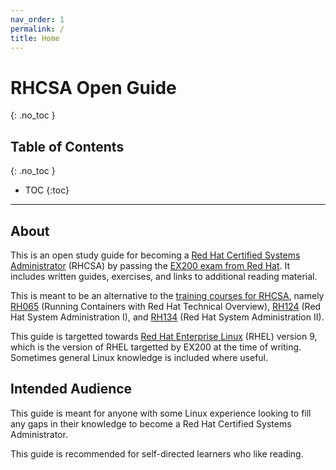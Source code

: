 ```yaml
---
nav_order: 1
permalink: /
title: Home
---
```


# RHCSA Open Guide
{: .no_toc }

## Table of Contents
{: .no_toc }

* TOC
{:toc}

---

## About

This is an open study guide for becoming a [Red Hat Certified Systems Administrator](https://www.redhat.com/en/services/certification/rhcsa) (RHCSA)
by passing the [EX200 exam from Red Hat](https://www.redhat.com/en/services/training/ex200-red-hat-certified-system-administrator-rhcsa-exam).
It includes written guides, exercises, and links to additional reading material.

This is meant to be an alternative to the [training courses for RHCSA](https://www.redhat.com/en/services/certification/rhcsa?pfe-zeueqhsom=training), namely
[RH065](https://www.redhat.com/en/services/training/rh065-running-containers-red-hat-technical-overview) (Running Containers with Red Hat Technical Overview),
[RH124](https://www.redhat.com/en/services/training/rh124-red-hat-system-administration-i) (Red Hat System Administration I),
and [RH134](https://www.redhat.com/en/services/training/rh124-red-hat-system-administration-i) (Red Hat System Administration II).

This guide is targetted towards [Red Hat Enterprise Linux](https://www.redhat.com/en/technologies/linux-platforms/enterprise-linux) (RHEL) version 9,
which is the version of RHEL targetted by EX200 at the time of writing.
Sometimes general Linux knowledge is included where useful.

## Intended Audience

This guide is meant for anyone with some Linux experience looking to fill any gaps in their knowledge to become a Red Hat Certified Systems Administrator.

This guide is recommended for self-directed learners who like reading.
